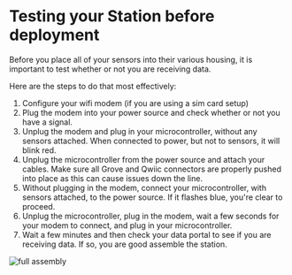 # Testing your Station before deployment 

Before you place all of your sensors into their various housing, it is important to test whether or not you are receiving data.

Here are the steps to do that most effectively:

1. Configure your wifi modem (if you are using a sim card setup)
2. Plug the modem into your power source and check whether or not you have a signal.
3. Unplug the modem and plug in your microcontroller, without any sensors attached. When connected to power, but not to sensors, it will blink red. 
4. Unplug the microcontroller from the power source and attach your cables. Make sure all Grove and Qwiic connectors are properly pushed into place as this can cause issues down the line.
5. Without plugging in the modem, connect your microcontroller, with sensors attached, to the power source. If it flashes blue, you're clear to proceed.
6. Unplug the microcontroller, plug in the modem, wait a few seconds for your modem to connect, and plug in your microcontroller.
7. Wait a few minutes and then check your data portal to see if you are receiving data. If so, you are good assemble the station.

![full assembly](.././img/full_station.png)

